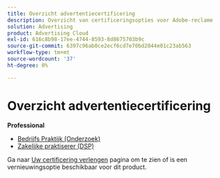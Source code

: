 ```yaml
---
title: Overzicht advertentiecertificering
description: Overzicht van certificeringsopties voor Adobe-reclame
solution: Advertising
product: Advertising Cloud
exl-id: 616c8b98-17ee-4744-8593-8d8675703b9c
source-git-commit: 6397c96ab0ce2ecf6cd7e70bd2044e01c23ab563
workflow-type: tm+mt
source-wordcount: '37'
ht-degree: 0%

---
```


# Overzicht advertentiecertificering

**Professional**

* [Bedrijfs Praktijk (Onderzoek)](/help/certifications/aac/aac-search-p-business.md) <!--AD0-E501-->
* [Zakelijke praktiserer (DSP)](/help/certifications/aac/aac-dsp-p-business.md) <!--AD0-E502-->

Ga naar [Uw certificering verlengen](/help/certifications/renew.md) pagina om te zien of is een vernieuwingsoptie beschikbaar voor dit product.
